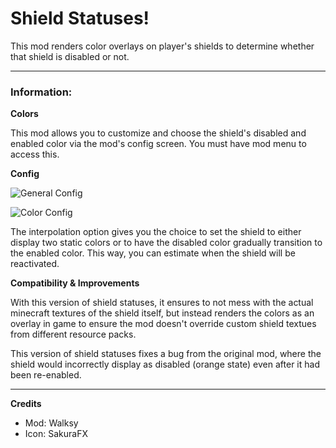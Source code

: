 <h1>Shield Statuses!</h1>

This mod renders color overlays on player's shields to determine whether that shield is disabled or not.

---
### Information:
**Colors**

This mod allows you to customize and choose the shield's disabled and enabled color via the mod's config screen. You must have mod menu to access this.

**Config**

![General Config](https://cdn.modrinth.com/data/cached_images/27c8160361b36f4ca0eb910e18582a2b89f38bf4.png)

![Color Config](https://cdn.modrinth.com/data/cached_images/957ddaeb5052aa8f33fa684b6263f18ba6186bc5.png)

The interpolation option gives you the choice to set the shield to either display two static colors or to have the disabled color gradually transition to the enabled color. This way, you can estimate when the shield will be reactivated. 

**Compatibility & Improvements**

With this version of shield statuses, it ensures to not mess with the actual minecraft textures of the shield itself, but instead renders the colors as an overlay in game to ensure the mod doesn't override custom shield textues from different resource packs.

This version of shield statuses fixes a bug from the original mod, where the shield would incorrectly display as disabled (orange state) even after it had been re-enabled.

---
**Credits**

- Mod: Walksy
- Icon: SakuraFX



